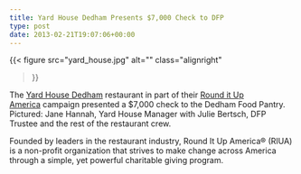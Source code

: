 ```yaml
---
title: Yard House Dedham Presents $7,000 Check to DFP
type: post
date: 2013-02-21T19:07:06+00:00
---
```

{{< figure
  src="yard_house.jpg"
  alt=""
  class="alignright"
>}}

The [Yard House Dedham][1] restaurant in part of their [Round it Up America][2] campaign presented a $7,000 check to the Dedham Food Pantry.
Pictured: Jane Hannah, Yard House Manager with Julie Bertsch, DFP Trustee and the rest of the restaurant crew.

Founded by leaders in the restaurant industry, Round It Up America® (RIUA) is a non-profit organization that strives to make change across America through a simple, yet powerful charitable giving program.

 [1]: http://www.yardhouse.com
 [2]: http://rounditupamerica.org/
